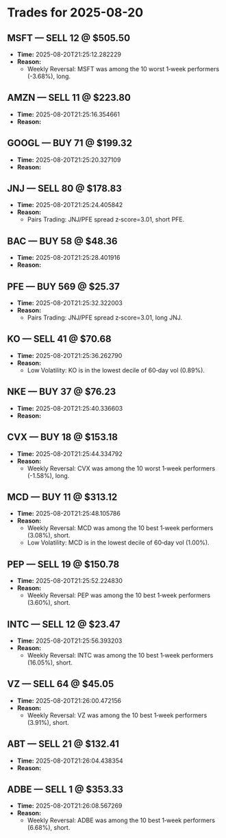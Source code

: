 # Trades for 2025-08-20

## MSFT — SELL 12 @ $505.50
- **Time:** 2025-08-20T21:25:12.282229
- **Reason:**
  - Weekly Reversal: MSFT was among the 10 worst 1‑week performers (-3.68%), long.

## AMZN — SELL 11 @ $223.80
- **Time:** 2025-08-20T21:25:16.354661
- **Reason:**

## GOOGL — BUY 71 @ $199.32
- **Time:** 2025-08-20T21:25:20.327109
- **Reason:**

## JNJ — SELL 80 @ $178.83
- **Time:** 2025-08-20T21:25:24.405842
- **Reason:**
  - Pairs Trading: JNJ/PFE spread z‑score=3.01, short PFE.

## BAC — BUY 58 @ $48.36
- **Time:** 2025-08-20T21:25:28.401916
- **Reason:**

## PFE — BUY 569 @ $25.37
- **Time:** 2025-08-20T21:25:32.322003
- **Reason:**
  - Pairs Trading: JNJ/PFE spread z‑score=3.01, long JNJ.

## KO — SELL 41 @ $70.68
- **Time:** 2025-08-20T21:25:36.262790
- **Reason:**
  - Low Volatility: KO is in the lowest decile of 60‑day vol (0.89%).

## NKE — BUY 37 @ $76.23
- **Time:** 2025-08-20T21:25:40.336603
- **Reason:**

## CVX — BUY 18 @ $153.18
- **Time:** 2025-08-20T21:25:44.334792
- **Reason:**
  - Weekly Reversal: CVX was among the 10 worst 1‑week performers (-1.58%), long.

## MCD — BUY 11 @ $313.12
- **Time:** 2025-08-20T21:25:48.105786
- **Reason:**
  - Weekly Reversal: MCD was among the 10 best 1‑week performers (3.08%), short.
  - Low Volatility: MCD is in the lowest decile of 60‑day vol (1.00%).

## PEP — SELL 19 @ $150.78
- **Time:** 2025-08-20T21:25:52.224830
- **Reason:**
  - Weekly Reversal: PEP was among the 10 best 1‑week performers (3.60%), short.

## INTC — SELL 12 @ $23.47
- **Time:** 2025-08-20T21:25:56.393203
- **Reason:**
  - Weekly Reversal: INTC was among the 10 best 1‑week performers (16.05%), short.

## VZ — SELL 64 @ $45.05
- **Time:** 2025-08-20T21:26:00.472156
- **Reason:**
  - Weekly Reversal: VZ was among the 10 best 1‑week performers (3.91%), short.

## ABT — SELL 21 @ $132.41
- **Time:** 2025-08-20T21:26:04.438354
- **Reason:**

## ADBE — SELL 1 @ $353.33
- **Time:** 2025-08-20T21:26:08.567269
- **Reason:**
  - Weekly Reversal: ADBE was among the 10 best 1‑week performers (6.68%), short.

